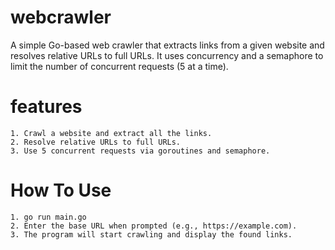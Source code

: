 
# webcrawler

A simple Go-based web crawler that extracts links from a given website and resolves relative URLs to full URLs. It uses concurrency and a semaphore to limit the number of concurrent requests (5 at a time).


# features
    1. Crawl a website and extract all the links.
    2. Resolve relative URLs to full URLs.
    3. Use 5 concurrent requests via goroutines and semaphore.
# How To Use
    1. go run main.go
    2. Enter the base URL when prompted (e.g., https://example.com).
    3. The program will start crawling and display the found links.
